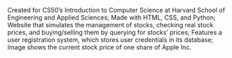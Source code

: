Created for CS50’s Introduction to Computer Science at Harvard School of Engineering and Applied Sciences; Made with HTML, CSS, and Python; Website that simulates the management of stocks, checking real stock prices, and buying/selling them by querying for stocks’ prices; Features a user registration system, which stores user credentials in its database; Image shows the current stock price of one share of Apple Inc. 
